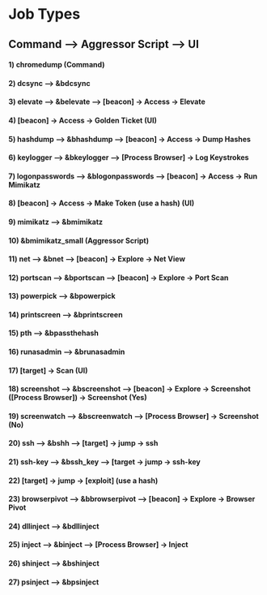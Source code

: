 # Job Types

## Command --> Aggressor Script --> UI

#### 1) chromedump (Command)

#### 2) dcsync --> &bdcsync

#### 3) elevate --> &belevate --> [beacon] -> Access -> Elevate

#### 4) [beacon] -> Access -> Golden Ticket (UI)

#### 5) hashdump --> &bhashdump --> [beacon] -> Access -> Dump Hashes

#### 6) keylogger --> &bkeylogger --> [Process Browser] -> Log Keystrokes

#### 7) logonpasswords --> &blogonpasswords --> [beacon] -> Access -> Run Mimikatz

#### 8) [beacon] -> Access -> Make Token (use a hash) (UI)

#### 9) mimikatz --> &bmimikatz

#### 10) &bmimikatz_small (Aggressor Script)

#### 11) net --> &bnet --> [beacon] -> Explore -> Net View

#### 12) portscan --> &bportscan --> [beacon] -> Explore -> Port Scan

#### 13) powerpick --> &bpowerpick

#### 14) printscreen --> &bprintscreen

#### 15) pth --> &bpassthehash

#### 16) runasadmin --> &brunasadmin

#### 17) [target] -> Scan (UI)

#### 18) screenshot --> &bscreenshot --> [beacon] -> Explore -> Screenshot ([Process Browser]) -> Screenshot (Yes)

#### 19) screenwatch --> &bscreenwatch --> [Process Browser] -> Screenshot (No)

#### 20) ssh --> &bshh --> [target] -> jump -> ssh

#### 21) ssh-key --> &bssh_key --> [target -> jump -> ssh-key

#### 22) [target] -> jump -> [exploit] (use a hash)

#### 23) browserpivot --> &bbrowserpivot --> [beacon] -> Explore -> Browser Pivot

#### 24) dllinject --> &bdllinject

#### 25) inject --> &binject --> [Process Browser] -> Inject

#### 26) shinject --> &bshinject

#### 27) psinject --> &bpsinject
